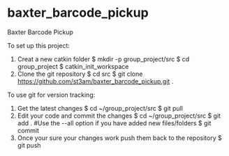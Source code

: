 baxter_barcode_pickup
=====================

Baxter Barcode Pickup

To set up this project:
1. Creat a new catkin folder
   $ mkdir -p group_project/src
   $ cd group_project
   $ catkin_init_workspace
2. Clone the git repository 
   $ cd src
   $ git clone https://github.com/st3am/baxter_barcode_pickup.git .

To use git for version tracking:
1. Get the latest changes
   $ cd ~/group_project/src
   $ git pull
2. Edit your code and commit the changes
   $ cd ~/group_project/src
   $ git add .  #Use the --all option if you have added new files/folders
   $ git commit
3. Once your sure your changes work push them back to the repository
   $ git push
